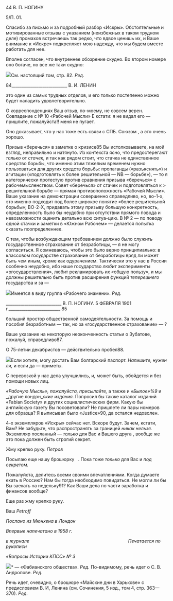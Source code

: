 44 В. П. НОГИНУ

5/П. 01.

Спасибо за письмо и за подробный разбор «Искры». Обстоятельные и мотивирован­ные отзывы с указанием (неизбежных в таком трудном деле) промахов встречаешь так редко, что вдвое ценишь их, и Ваше внимание к «Искре» подкрепляет мою надежду, что мы будем вместе работать для нее.

Вполне согласен, что внутреннее обозрение скудно. Во втором номере оно богаче, но все же таки скудно:

![](file:///C:/Users/bot32/AppData/Local/Temp/msohtmlclip1/01/clip_image001.png)См. настоящий том, стр. 82. _Ред._

  

84___________________________ В. И. ЛЕНИН

это один из самых трудных отделов, и его только постепенно можно будет наладить удовлетворительно.

О корреспонденциях Ваш отзыв, по-моему, не совсем верен. Совпадение с № 10 «Рабочей Мысли» Ε кстати: я не видал его — пришлите, пожалуйста!! меня не пугает.

Оно доказывает, что у нас тоже есть связи с СПБ. Союзом , а это очень хорошо.

Призыв «беречься» в заметке о кризисе85 Вы истолковываете, на мой взгляд, непра­вильно и натянуто. Из контекста ясно, что предостерегают _только_ от _стачек,_ и так как рядом стоит, что стачка не единственное средство борьбы, что именно этим тяжелым временем нужно пользоваться для других средств борьбы: пропаганды («разъяснять») и агитации («подготовлять к более решительной — ΝΒ — борьбе»), — то я категориче­ски протестую против сравнения призыва «беречься» с рабочемысленством. Совет «бе­речься» от стачек и подготовляться к > решительной борьбе — прямая противополож­ность «Рабочей Мысли». Ваше указание на демонстрации совершенно справедливо, но, во-1-х, это именно подходит под более широкое понятие «более решительной борьбы»; ВО-2-Х, придавать этому призыву большую конкретность, определенность было бы не­удобно при отсутствии прямого повода и невозможности оценить детально всю ситуа-цию. В № 2 — по поводу одной стачки и заметки в «Южном Рабочем» — делается попытка сказать поопределеннее.

С тем, чтобы возбуждающим требованием должно было служить государственное страхование от безработицы, — я не могу согласиться. Я сомневаюсь, чтобы это было верно принципиально: в классовом государстве страхование от безработицы вряд ли может быть чем иным, кроме как одурачением. Тактически это у нас в России особенно неудобно, ибо наше государство _любит_ эксперименты «огосударствления», любит рек­ламировать их «общую пользу», и мы должны решительно быть против расширения функций _теперешнего_ государства и за —

![](file:///C:/Users/bot32/AppData/Local/Temp/msohtmlclip1/01/clip_image001.png)Имеется в виду группа «Рабочего знамени». _Ред._

  

___________________________ В. П. НОГИНУ. 5 ФЕВРАЛЯ 1901 г._________________________ 85

больший простор общественной самодеятельности. За помощь и пособия безработным — так, но за «государственное страхование» — ?

Ваше указание на некоторую неоконченность статьи о Зубатове, пожалуй, справед­ливо87.

О 75-летии декабристов — действительно пробел88.

![](file:///C:/Users/bot32/AppData/Local/Temp/msohtmlclip1/01/clip_image002.png)Если хотите, могу достать Вам болгарский паспорт. _Напишите, нужен ли,_ и если да — приметы.

С перевозкой у нас дела улучшились, и, может быть, обойдется и без помощи новых лиц.

_«Рабочую Мысль», пожалуйста, присылайте,_ а также и _«Былое»%9_ и _другие лондон­__ские издания._ Попросил бы также каталог изданий «Fabian Society» и других социали­стических фирм. Какую бы английскую газету Вы посоветовали? Не пришлете ли пары номеров для образца? Я выписывал было «Justice»90, да остался недоволен.

4-х экземпляров «Искры» сейчас нет. Вскоре будут. Зачем, кстати, Вам? Не забудьте, что распространять за границей _никак нельзя._ Экземпляр посланный — _только_ для Вас и Вашего друга , вообще же это пока должен быть строгий секрет.

Жму крепко руку. _Петров_

Посылаю еще нашу брошюрку   . Пока тоже _только_ для Вас и _под секретом._

Пожалуйста, делитесь всеми своими впечатлениями. Когда думаете ехать в Россию? Нам бы тогда необходимо повидаться. Не могли ли бы Вы заехать на недельку91? Как Ваши дела по части заработка и финансов вообще?

Еще раз жму крепко руку.

Ваш _Petroff_

_Послано из Мюнхена в Лондон_

_Впервые напечатано в 1958 г._

_в журнале_                                                                              _Печатается по рукописи_

_«Вопросы Истории КПСС» № 3_

![](file:///C:/Users/bot32/AppData/Local/Temp/msohtmlclip1/01/clip_image001.png)* — «Фабианского общества». _Ред._ По-видимому, речь идет о С. В. Андропове. _Ред._

Речь идет, очевидно, о брошюре «Майские дни в Харькове» с предисловием В. И, Ленина (см. Со­чинения, 5 изд., том 4, стр. 363—370). _Ред._